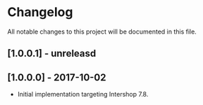Changelog
=========

All notable changes to this project will be documented in this file.

## [1.0.0.1] - unreleasd

## [1.0.0.0] - 2017-10-02

* Initial implementation targeting Intershop 7.8.
